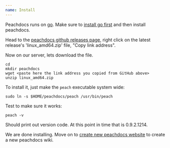 ```yaml
---
name: Install
---
```


Peachdocs runs on [go](https://golang.org/). Make sure to [install go first]('../languages/go') and then install peachdocs.

Head to the [peachdocs github releases page](https://github.com/peachdocs/peach/releases), right click on the latest release's 'linux_amd64.zip' file, "Copy link address".

Now on our server, lets download the file.
```
cd
mkdir peachdocs
wget <paste here the link address you copied from GitHub above>
unzip linux_amd64.zip
```
To install it, just make the `peach` executable system wide:
```
sudo ln -s $HOME/peachdocs/peach /usr/bin/peach
```
Test to make sure it works:
```
peach -v
```
Should print out version code. At this point in time that is 0.9.2.1214.

We are done installing. Move on to [create new peachdocs website]('create') to create a new peachdocs wiki.
